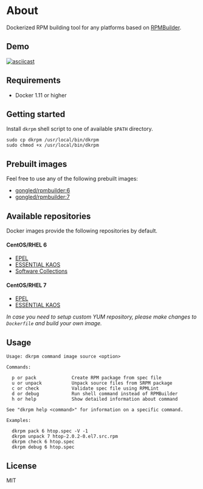 # About

Dockerized RPM building tool for any platforms based on [RPMBuilder](https://github.com/essentialkaos/rpmbuilder).

## Demo

[![asciicast](https://asciinema.org/a/134855.png)](https://asciinema.org/a/134855)

## Requirements

- Docker 1.11 or higher

## Getting started

Install `dkrpm` shell script to one of available `$PATH` directory.

```shell
sudo cp dkrpm /usr/local/bin/dkrpm
sudo chmod +x /usr/local/bin/dkrpm
```

## Prebuilt images

Feel free to use any of the following prebuilt images:

- [gongled/rpmbuilder:6](https://hub.docker.com/r/gongled/rpmbuilder/)
- [gongled/rpmbuilder:7](https://hub.docker.com/r/gongled/rpmbuilder/)

## Available repositories

Docker images provide the following repositories by default.

#### CentOS/RHEL 6

- [EPEL](https://fedoraproject.org/wiki/EPEL)
- [ESSENTIAL KAOS](https://github.com/essentialkaos/kaos-repo)
- [Software Collections](https://linux.web.cern.ch/linux/other.shtml)

#### CentOS/RHEL 7

- [EPEL](https://fedoraproject.org/wiki/EPEL)
- [ESSENTIAL KAOS](https://github.com/essentialkaos/kaos-repo)

_In case you need to setup custom YUM repository, please make changes to `Dockerfile` and build your own image._

## Usage

```
Usage: dkrpm command image source <option>

Commands:

  p or pack             Create RPM package from spec file
  u or unpack           Unpack source files from SRPM package
  c or check            Validate spec file using RPMLint
  d or debug            Run shell command instead of RPMBuilder
  h or help             Show detailed information about command

See "dkrpm help <command>" for information on a specific command.

Examples:

  dkrpm pack 6 htop.spec -V -1
  dkrpm unpack 7 htop-2.0.2-0.el7.src.rpm
  dkrpm check 6 htop.spec
  dkrpm debug 6 htop.spec
```

## License

MIT
